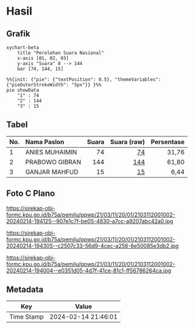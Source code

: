 # Hasil

## Grafik

```mermaid
xychart-beta
    title "Perolehan Suara Nasional"
    x-axis [01, 02, 03]
    y-axis "Suara" 0 --> 144
    bar [74, 144, 15]
```

```mermaid
%%{init: {"pie": {"textPosition": 0.5}, "themeVariables": {"pieOuterStrokeWidth": "5px"}} }%%
pie showData
    "1" : 74
    "2" : 144
    "3" : 15
```

## Tabel

| No. | Nama Paslon    | Suara | Suara (raw) | Persentase |
|:--- |:-------------- | -----:| -----------:| ----------:|
| 1   | ANIES MUHAIMIN | 74    | [74][p-1]   | 31,76      |
| 2   | PRABOWO GIBRAN | 144   | [144][p-2]  | 61,80      |
| 3   | GANJAR MAHFUD  | 15    | [15][p-3]   | 6,44       |


[p-1]: https://github.com/gigit-pemilu/pemilu-2024/blob/main/pilpres/hitung-suara/sub/21-kepulauan-riau/sub/03-natuna/sub/11-pulau-tiga/sub/2001-sabang-mawang/sub/002-tps/sub/paslon-1.txt
[p-2]: https://github.com/gigit-pemilu/pemilu-2024/blob/main/pilpres/hitung-suara/sub/21-kepulauan-riau/sub/03-natuna/sub/11-pulau-tiga/sub/2001-sabang-mawang/sub/002-tps/sub/paslon-2.txt
[p-3]: https://github.com/gigit-pemilu/pemilu-2024/blob/main/pilpres/hitung-suara/sub/21-kepulauan-riau/sub/03-natuna/sub/11-pulau-tiga/sub/2001-sabang-mawang/sub/002-tps/sub/paslon-3.txt

## Foto C Plano

https://sirekap-obj-formc.kpu.go.id/b75a/pemilu/ppwp/21/03/11/20/01/2103112001002-20240214-194125--907e1c7f-be05-4830-a7cc-a9207abc42a0.jpg

https://sirekap-obj-formc.kpu.go.id/b75a/pemilu/ppwp/21/03/11/20/01/2103112001002-20240214-194305--c2507c33-56d9-4cec-a256-8e50085e3db2.jpg

https://sirekap-obj-formc.kpu.go.id/b75a/pemilu/ppwp/21/03/11/20/01/2103112001002-20240214-194004--e0351d05-4d7f-41ce-81c1-ff56786264ca.jpg


## Metadata

| Key        | Value               |
| ---------- | ------------------- |
| Time Stamp | 2024-02-14 21:46:01 |



